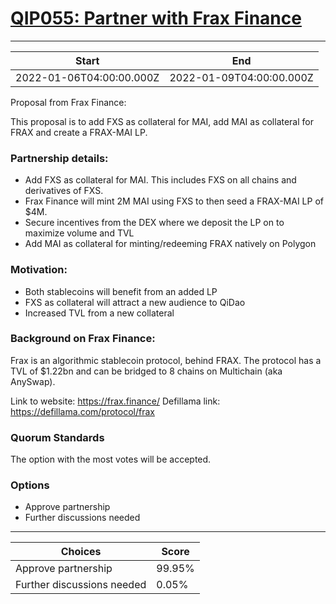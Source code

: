 
# [QIP055: Partner with Frax Finance](https://snapshot.org/#/qidao.eth/proposal/0xa7f827da106fffb48b82352fb89cd8d284b3783dd527709ef8434d34ad024f02)

---
| Start | End |
| --- | --- |
| 2022-01-06T04:00:00.000Z | 2022-01-09T04:00:00.000Z |


Proposal from Frax Finance:

This proposal is to add FXS as collateral for MAI, add MAI as collateral for FRAX and create a FRAX-MAI LP.

### Partnership details:

* Add FXS as collateral for MAI. This includes FXS on all chains and derivatives of FXS.
* Frax Finance will mint 2M MAI using FXS to then seed a FRAX-MAI LP of $4M.
* Secure incentives from the DEX where we deposit the LP on to maximize volume and TVL
* Add MAI as collateral for minting/redeeming FRAX natively on Polygon

### Motivation:

* Both stablecoins will benefit from an added LP
* FXS as collateral will attract a new audience to QiDao
* Increased TVL from a new collateral

### Background on Frax Finance:

Frax is an algorithmic stablecoin protocol, behind FRAX. The protocol has a TVL of $1.22bn and can be bridged to 8 chains on Multichain (aka AnySwap).

Link to website: https://frax.finance/
Defillama link: https://defillama.com/protocol/frax 

### Quorum Standards

The option with the most votes will be accepted.

### Options

* Approve partnership
* Further discussions needed


---
| Choices | Score |
| --- | --- |
| Approve partnership | 99.95% |
| Further discussions needed | 0.05% |

